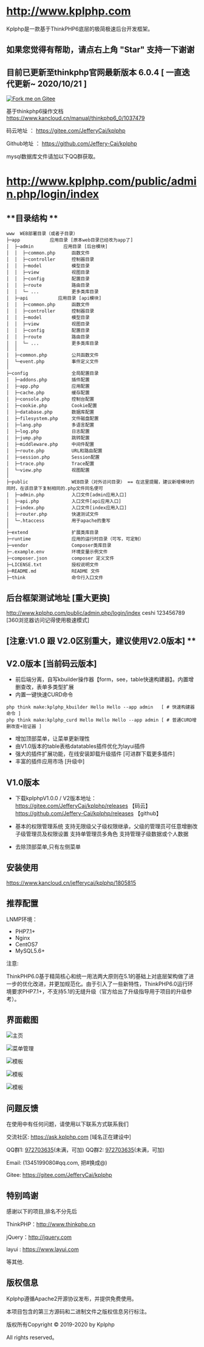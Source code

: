 # http://www.kplphp.com
Kplphp是一款基于ThinkPHP6底层的极简极速后台开发框架。

## 如果您觉得有帮助，请点右上角 "Star" 支持一下谢谢

## **目前已更新至thinkphp官网最新版本 6.0.4  [ 一直迭代更新~ 2020/10/21 ]**
    
[![Fork me on Gitee](https://gitee.com/JefferyCai/kplphp/widgets/widget_3.svg)](https://gitee.com/JefferyCai/kplphp)

基于thinkphp6操作文档
https://www.kancloud.cn/manual/thinkphp6_0/1037479

码云地址    ：   https://gitee.com/JefferyCai/kplphp

Github地址 ：   https://github.com/Jeffery-Cai/kplphp

mysql数据库文件请加以下QQ群获取。

#  http://www.kplphp.com/public/admin.php/login/index

## **目录结构 **
~~~
www  WEB部署目录（或者子目录）
├─app           应用目录 [原本web目录已经改为app了]
│  ├─admin           应用目录 [后台模块]
│  │  ├─common.php      函数文件
│  │  ├─controller      控制器目录
│  │  ├─model           模型目录
│  │  ├─view            视图目录
│  │  ├─config          配置目录
│  │  ├─route           路由目录
│  │  └─ ...            更多类库目录
│  ├─api           应用目录 [api模块]
│  │  ├─common.php      函数文件
│  │  ├─controller      控制器目录
│  │  ├─model           模型目录
│  │  ├─view            视图目录
│  │  ├─config          配置目录
│  │  ├─route           路由目录
│  │  └─ ...            更多类库目录
│  │
│  ├─common.php         公共函数文件
│  └─event.php          事件定义文件
│
├─config                全局配置目录
│  ├─addons.php         插件配置
│  ├─app.php            应用配置
│  ├─cache.php          缓存配置
│  ├─console.php        控制台配置
│  ├─cookie.php         Cookie配置
│  ├─database.php       数据库配置
│  ├─filesystem.php     文件磁盘配置
│  ├─lang.php           多语言配置
│  ├─log.php            日志配置
│  ├─jump.php           跳转配置
│  ├─middleware.php     中间件配置
│  ├─route.php          URL和路由配置
│  ├─session.php        Session配置
│  ├─trace.php          Trace配置
│  └─view.php           视图配置
│
├─public                WEB目录（对外访问目录） == 在这里提醒，建议新增模块的同时，在该目录下复制相同的.php文件同名便可
│  ├─admin.php          入口文件[admin应用入口]
│  ├─api.php            入口文件[api应用入口]
│  ├─index.php          入口文件[index应用入口]
│  ├─router.php         快速测试文件
│  └─.htaccess          用于apache的重写
│
├─extend                扩展类库目录
├─runtime               应用的运行时目录（可写，可定制）
├─vendor                Composer类库目录
├─.example.env          环境变量示例文件
├─composer.json         composer 定义文件
├─LICENSE.txt           授权说明文件
├─README.md             README 文件
├─think                 命令行入口文件
~~~
## **后台框架测试地址 [重大更换]**

http://www.kplphp.com/public/admin.php/login/index   ceshi  123456789  [360浏览器访问记得使用极速模式]

## [注意:V1.0 跟 V2.0区别重大，建议使用V2.0版本] **
## V2.0版本 [当前码云版本]
* 前后端分离，自写kbuilder操作器【form，see，table快速构建器】。内置增删查改，表单多类型扩展
* 内置一键快速CURD命令
~~~ 
php think make:kplphp_kbuilder Hello Hello --app admin   [ # 快速构建器命令 ]
php think make:kplphp_curd Hello Hello Hello --app admin [ # 普通CURD增删改查+验证器 ]
~~~

* 增加顶部菜单，让菜单更新理性
* 由V1.0版本的table表格datatables插件优化为layui插件
* 强大的插件扩展功能，在线安装卸载升级插件 [可进群下载更多插件]
* 丰富的插件应用市场 [升级中]

## V1.0版本
* 下载kplphpV1.0.0 / V2版本地址：https://gitee.com/JefferyCai/kplphp/releases      【码云】https://github.com/Jeffery-Cai/kplphp/releases  【github】

* 基本的权限管理系统
  支持无限级父子级权限继承，父级的管理员可任意增删改子级管理员及权限设置
  支持单管理员多角色
  支持管理子级数据或个人数据
* 去除顶部菜单,只有左侧菜单

## **安装使用**

https://www.kancloud.cn/jefferycai/kplphp/1805815

## **推荐配置**

LNMP环境：

- PHP7.1+
- Nginx
- CentOS7
- MySQL5.6+

注意:

ThinkPHP6.0基于精简核心和统一用法两大原则在5.1的基础上对底层架构做了进一步的优化改进，并更加规范化。由于引入了一些新特性，ThinkPHP6.0运行环境要求PHP7.1+，不支持5.1的无缝升级（官方给出了升级指导用于项目的升级参考）。


## **界面截图**
![主页](http://www.kplphp.com/public/11.png "主页")

![菜单管理](http://www.kplphp.com/public/22.png "菜单管理")

![模板](http://www.kplphp.com/public/44.png "模板")

![模板](http://www.kplphp.com/public/55.png "模板")

![模板](http://www.kplphp.com/public/33.png "模板")


## **问题反馈**

在使用中有任何问题，请使用以下联系方式联系我们

交流社区: https://ask.kplphp.com  [域名正在建设中]

QQ群1: [972703635](https://jq.qq.com/?_wv=1027&k=57JpRdR)(未满，可加) 
QQ群2: [972703635](https://jq.qq.com/?_wv=1027&k=57JpRdR)(未满，可加) 

Email: (1345199080#qq.com, 把#换成@)

Gitee: https://gitee.com/JefferyCai/kplphp

## **特别鸣谢**

感谢以下的项目,排名不分先后

ThinkPHP：http://www.thinkphp.cn

jQuery：http://jquery.com

layui : https://www.layui.com

等其他.

## **版权信息**

Kplphp遵循Apache2开源协议发布，并提供免费使用。

本项目包含的第三方源码和二进制文件之版权信息另行标注。

版权所有Copyright © 2019-2020 by Kplphp

All rights reserved。